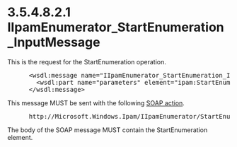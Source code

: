 <html dir="LTR" xmlns:mshelp="http://msdn.microsoft.com/mshelp" xmlns:ddue="http://ddue.schemas.microsoft.com/authoring/2003/5" xmlns:xlink="http://www.w3.org/1999/xlink" xmlns:tool="http://www.microsoft.com/tooltip">
 <body>
 <div id="header">
 <h1 class="heading">3.5.4.8.2.1 IIpamEnumerator_StartEnumeration_InputMessage</h1>
 </div>
 <div id="mainSection">
 <div id="mainBody">
 <div id="allHistory" class="saveHistory"></div>
 <div id="sectionSection0" class="section" name="collapseableSection">
 

<p>This is the request for the StartEnumeration operation.</p>

<dl>
<dd>
<div><pre> &lt;wsdl:message name=&quot;IIpamEnumerator_StartEnumeration_InputMessage&quot;&gt;
   &lt;wsdl:part name=&quot;parameters&quot; element=&quot;ipam:StartEnumeration&quot; /&gt;
 &lt;/wsdl:message&gt;
</pre></div>
</dd></dl>

<p>This message MUST be sent with the following <a href="21b4a631-8f28-420f-822f-c5f879d5046e.md#gt_c1358651-96c1-4ce0-8e1f-b0b7a94145e3">SOAP action</a>.</p>

<dl>
<dd>
<div><pre> http://Microsoft.Windows.Ipam/IIpamEnumerator/StartEnumeration
</pre></div>
</dd></dl>

<p>The body of the SOAP message MUST contain the
StartEnumeration element.</p>


 </div>
 </div>
 </div>
 </body>
</html>